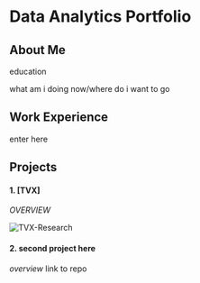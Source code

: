 # Data Analytics Portfolio

## About Me
education

what am i doing now/where do i want to go

## Work Experience
enter here

## Projects

#### 1. [TVX]
*OVERVIEW*

![TVX-Research](TVX-Research/Google_Analytics_TVX.ipynb)

#### 2. second project here
*overview*
link to repo

<br/>
